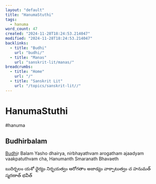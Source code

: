 ```yaml
---
layout: "default"
title: "HanumaStuthi"
tags:
  - hanuma
word_count: 47
created: "2024-11-28T18:24:53.214047"
modified: "2024-11-28T18:24:53.214047"
backlinks:
  - title: "Budhi"
    url: "budhi/"
  - title: "Manas"
    url: "sanskrit-lit/manas/"
breadcrumbs:
  - title: "Home"
    url: "/"
  - title: "Sanskrit Lit"
    url: "/topics/sanskrit-lit//"
---
```

# HanumaStuthi

#hanuma

## Budhirbalam

[Budhi](docs/budhi/index/)r Balam Yasho dhairya, nirbhayathvam arogatham ajaadyam vaakpatuthvam cha, Hanumanth Smaranath Bhavaeth

బుదిర్బలం యశో ధైర్యం నిర్భయత్వం ఆరోగతాం అజాడ్యం వాక్పాటుత్వం చ హనుమత్ స్మరణాత్ భవీత్
